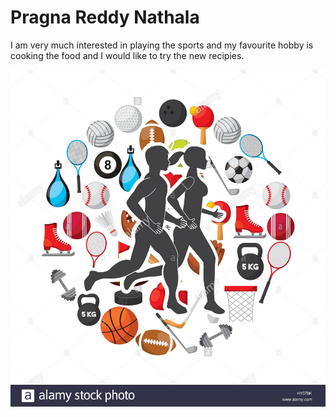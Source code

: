 
# Pragna Reddy Nathala
I am very much interested in playing the sports and my favourite hobby is cooking the food and I would like to try the new recipies.

![Sports](https://github.com/pragnareddy79/assignment2-Nathala/blob/main/webappaimage1.jpg)
